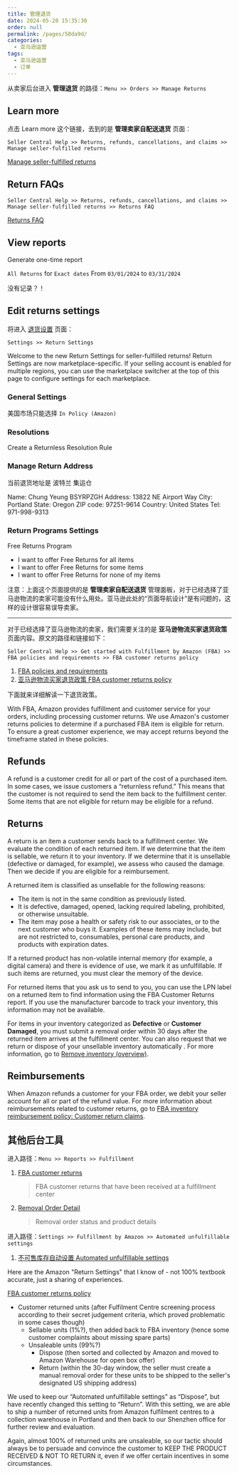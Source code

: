 ```yaml
---
title: 管理退货
date: 2024-05-20 15:35:30
order: null
permalink: /pages/50da9d/
categories: 
  - 亚马逊运营
tags: 
  - 亚马逊运营
  - 订单
---
```


从卖家后台进入 **管理退货** 的路径：`Menu >> Orders >> Manage Returns`

## Learn more

点击 Learn more 这个链接，去到的是 **管理卖家自配送退货** 页面：

`Seller Central Help >> Returns, refunds, cancellations, and claims >> Manage seller-fulfilled returns`

[Manage seller-fulfilled returns](https://sellercentral.amazon.com/help/hub/reference/200708210)

## Return FAQs

`Seller Central Help >> Returns, refunds, cancellations, and claims >> Manage seller-fulfilled returns >> Returns FAQ`

[Returns FAQ](https://sellercentral.amazon.com/help/hub/reference/G5A85XXCZDQ48A8T)

## View reports

Generate one-time report

`All Returns` for `Exact dates` From `03/01/2024` to `03/31/2024`

没有记录？！

## Edit returns settings

将进入 [退货设置](https://sellercentral.amazon.com/returns/settings/) 页面：

`Settings >> Return Settings`

Welcome to the new Return Settings for seller-fulfilled returns! Return Settings are now marketplace-specific. If your selling account is enabled for multiple regions, you can use the marketplace switcher at the top of this page to configure settings for each marketplace.

### General Settings

美国市场只能选择 `In Policy (Amazon)`

### Resolutions

Create a Returnless Resolution Rule

### Manage Return Address

当前退货地址是 波特兰 集运仓

Name: Chung Yeung BSYRPZGH
Address: 13822 NE Airport Way
City: Portland
State: Oregon
ZIP code: 97251-9614
Country: United States
Tel: 971-998-9313

### Return Programs Settings

Free Returns Program

- I want to offer Free Returns for all items
- I want to offer Free Returns for some items
- I want to offer Free Returns for none of my items

注意：上面这个页面提供的是 **管理卖家自配送退货** 管理面板，对于已经选择了亚马逊物流的卖家可能没有什么用处。亚马逊此处的“页面导航设计”是有问题的，这样的设计很容易误导卖家。

---

对于已经选择了亚马逊物流的卖家，我们需要关注的是 **亚马逊物流买家退货政策** 页面内容。原文的路径和链接如下：

`Seller Central Help >> Get started with Fulfillment by Amazon (FBA) >> FBA policies and requirements >> FBA customer returns policy`

1. [FBA policies and requirements](https://sellercentral.amazon.com/help/hub/reference/G201030350)
2. [亚马逊物流买家退货政策 FBA customer returns policy](https://sellercentral.amazon.com/help/hub/reference/200379860)

下面就来详细解读一下退货政策。

With FBA, Amazon provides fulfillment and customer service for your orders, including processing customer returns. We use Amazon's customer returns policies to determine if a purchased FBA item is eligible for return. To ensure a great customer experience, we may accept returns beyond the timeframe stated in these policies.

## Refunds

A refund is a customer credit for all or part of the cost of a purchased item. In some cases, we issue customers a “returnless refund.” This means that the customer is not required to send the item back to the fulfillment center. Some items that are not eligible for return may be eligible for a refund.

## Returns

A return is an item a customer sends back to a fulfillment center. We evaluate the condition of each returned item. If we determine that the item is sellable, we return it to your inventory. If we determine that it is unsellable (defective or damaged, for example), we assess who caused the damage. Then we decide if you are eligible for a reimbursement.

A returned item is classified as unsellable for the following reasons:

- The item is not in the same condition as previously listed.
- It is defective, damaged, opened, lacking required labeling, prohibited, or otherwise unsuitable.
- The item may pose a health or safety risk to our associates, or to the next customer who buys it. Examples of these items may include, but are not restricted to, consumables, personal care products, and products with expiration dates.

If a returned product has non-volatile internal memory (for example, a digital camera) and there is evidence of use, we mark it as unfulfillable. If such items are returned, you must clear the memory of the device.

For returned items that you ask us to send to you, you can use the LPN label on a returned item to find information using the FBA Customer Returns report. If you use the manufacturer barcode to track your inventory, this information may not be available.

For items in your inventory categorized as **Defective** or **Customer Damaged**, you must submit a removal order within 30 days after the returned item arrives at the fulfillment center. You can also request that we return or dispose of your unsellable inventory automatically . For more information, go to [Remove inventory (overview)](https://sellercentral.amazon.com/help/hub/reference/G200280650).

## Reimbursements

When Amazon refunds a customer for your FBA order, we debit your seller account for all or part of the refund value. For more information about reimbursements related to customer returns, go to [FBA inventory reimbursement policy: Customer return claims](https://sellercentral.amazon.com/gp/help/G9N934L7Y4SFWPJ4).

## 其他后台工具

进入路径：`Menu >> Reports >> Fulfillment`

1. [FBA customer returns](https://sellercentral.amazon.com/reportcentral/CUSTOMER_RETURNS/0)
   > FBA customer returns that have been received at a fulfillment center
2. [Removal Order Detail](https://sellercentral.amazon.com/reportcentral/REMOVAL_ORDER_DETAIL/0)
   > Removal order status and product details

进入路径：`Settings >> Fulfillment by Amazon >> Automated unfulfillable settings`

1. [不可售库存自动设置 Automated unfulfillable settings](https://sellercentral.amazon.com/recoveryui/removal-setting/automated-unfulfillable?ref_=myij_unf_ars_but)

Here are the Amazon "Return Settings" that I know of - not 100% textbook accurate, just a sharing of experiences.

[FBA customer returns policy](https://sellercentral.amazon.com/help/hub/reference/200379860)

- Customer returned units (after Fulfilment Centre screening process according to their secret judgement criteria, which proved problematic in some cases though)
  - Sellable units (1%?), then added back to FBA inventory (hence some customer complaints about missing spare parts)
  - Unsaleable units (99%?)
    - Dispose (then sorted and collected by Amazon and moved to Amazon Warehouse for open box offer)
    - Return (within the 30-day window, the seller must create a manual removal order for these units to be shipped to the seller's designated US shipping address)

We used to keep our “Automated unfulfillable settings” as “Dispose”, but have recently changed this setting to “Return”. With this setting, we are able to ship a number of returned units from Amazon fulfilment centres to a collection warehouse in Portland and then back to our Shenzhen office for further review and evaluation.

Again, almost 100% of returned units are unsaleable, so our tactic should always be to persuade and convince the customer to KEEP THE PRODUCT RECEIVED & NOT TO RETURN it, even if we offer certain incentives in some circumstances.
